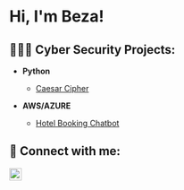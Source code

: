 <h1>Hi, I'm Beza! </h1>

<h2> 👩🏽‍💻 Cyber Security Projects:</h2>

- <b>Python </b>
  - [Caesar Cipher](https://github.com/bezahailu/Caesar-Cipher)


- <b>AWS/AZURE </b>
  - [Hotel Booking Chatbot](https://github.com/bezahailu/Hotel-Booking-Chatbot)

<h2> 🤳 Connect with me:</h2>

[<img align="left" alt="JoshMadakor | LinkedIn" width="22px" src="https://cdn.jsdelivr.net/npm/simple-icons@v3/icons/linkedin.svg" />][linkedin]

[linkedin]: https://linkedin.com/in/bezawithailu

<!--
Here are some ideas to get you started:

- 🔭 I’m currently working on ...
- 🌱 I’m currently learning ...
- 👯 I’m looking to collaborate on ...
- 🤔 I’m looking for help with ...
- 💬 Ask me about ...
- 📫 How to reach me: ...
- 😄 Pronouns: ...
- ⚡ Fun fact: ...
-->

